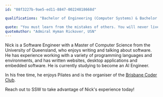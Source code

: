 ```yaml
---
id: "08f3227b-9ae5-ed11-8847-00224818668d"

qualifications: "Bachelor of Engineering (Computer Systems) & Bachelor of IT (Applied Computer Science), Master of Computer Science"

quote: "You must learn from the mistakes of others. You will never live long enough to make them all yourself."
quoteAuthor: "Admiral Hyman Rickover, USN"
---
```


Nick is a Software Engineer with a Master of Computer Science from the University of Queensland,
who enjoys writing and talking about software. He has experience working with a variety of
programming languages and environments, and has written websites, desktop applications and
embedded software. He is currently studying to become an AI Engineer.

In his free time, he enjoys Pilates and is the organiser of the
[Brisbane Coder Club](https://www.meetup.com/en-AU/Brisbane-Coder-Club/).

Reach out to SSW to take advantage of Nick's experience today!
